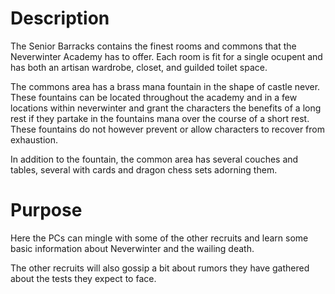 # Description

The Senior Barracks contains the finest rooms and commons that the Neverwinter Academy has to offer. Each room is fit for a single ocupent and has both an artisan wardrobe, closet, and guilded toilet space. 

The commons area has a brass mana fountain in the shape of castle never. These fountains can be located throughout the academy and in a few locations within neverwinter and grant the characters the benefits of a long rest if they partake in the fountains mana over the course of a short rest. These fountains do not however prevent or allow characters to recover from exhaustion. 

In addition to the fountain, the common area has several couches and tables, several with cards and dragon chess sets adorning them. 

# Purpose

Here the PCs can mingle with some of the other recruits and learn some basic information about Neverwinter and the wailing death.

The other recruits will also gossip a bit about rumors they have gathered about the tests they expect to face.
